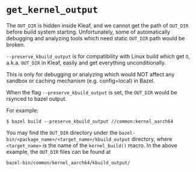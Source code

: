 # `get_kernel_output`

The `OUT_DIR` is hidden inside Kleaf, and we cannot get the path of `OUT_DIR`
before build system starting. Unfortunately, some of automatically debugging and
analyzing tools which need static `OUT_DIR` path would be broken.

`--preserve_kbuild_output` is for compatibility with Linux build which get `O`,
a.k.a. `OUT_DIR` in Kleaf, easily and get everything unconditionally.

This is only for debugging or analyzing which would NOT affect any sandbox or caching
mechanism (e.g. config=local) in Bazel.

When the flag `--preserve_kbuild_output` is set, the `OUT_DIR` would be rsynced
to bazel output.

For example:

```shell
$ bazel build --preserve_kbuild_output //common:kernel_aarch64
```

You may find the `OUT_DIR` directory under the
`bazel-bin/<package_name>/<target_name>/kbuild_output` directory,
where `<target_name>` is the name of the `kernel_build()`
macro. In the above example, the `OUT_DIR` files can be found at

```
bazel-bin/common/kernel_aarch64/kbuild_output/
```
